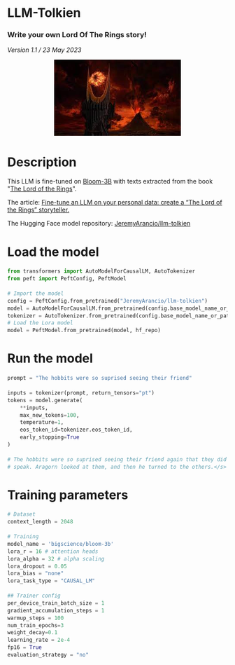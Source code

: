 <h1 style='text-align: left '>LLM-Tolkien</h1>
<h3 style='text-align: left '>Write your own Lord Of The Rings story!</h3>

*Version 1.1 / 23 May 2023*

<p align="center">
  <img src="images/sauron.jpg" />
</p>

# Description

This LLM is fine-tuned on [Bloom-3B](https://huggingface.co/bigscience/bloom-3b) with texts extracted from the book "[The Lord of the Rings](https://gosafir.com/mag/wp-content/uploads/2019/12/Tolkien-J.-The-lord-of-the-rings-HarperCollins-ebooks-2010.pdf)".

The article: [Fine-tune an LLM on your personal data: create a “The Lord of the Rings” storyteller.](https://medium.com/@jeremyarancio/fine-tune-an-llm-on-your-personal-data-create-a-the-lord-of-the-rings-storyteller-6826dd614fa9)

The Hugging Face model repository: [JeremyArancio/llm-tolkien](https://huggingface.co/JeremyArancio/llm-tolkien/edit/main/README.md)

# Load the model

```python
from transformers import AutoModelForCausalLM, AutoTokenizer
from peft import PeftConfig, PeftModel

# Import the model
config = PeftConfig.from_pretrained("JeremyArancio/llm-tolkien")
model = AutoModelForCausalLM.from_pretrained(config.base_model_name_or_path, return_dict=True, load_in_8bit=True, device_map='auto')
tokenizer = AutoTokenizer.from_pretrained(config.base_model_name_or_path)
# Load the Lora model
model = PeftModel.from_pretrained(model, hf_repo)
```

# Run the model

```python
prompt = "The hobbits were so suprised seeing their friend"

inputs = tokenizer(prompt, return_tensors="pt")
tokens = model.generate(
    **inputs,
    max_new_tokens=100,
    temperature=1,
    eos_token_id=tokenizer.eos_token_id,
    early_stopping=True
)

# The hobbits were so suprised seeing their friend again that they did not 
# speak. Aragorn looked at them, and then he turned to the others.</s>
```

# Training parameters

```python
# Dataset
context_length = 2048

# Training
model_name = 'bigscience/bloom-3b'
lora_r = 16 # attention heads
lora_alpha = 32 # alpha scaling
lora_dropout = 0.05
lora_bias = "none"
lora_task_type = "CAUSAL_LM"

## Trainer config
per_device_train_batch_size = 1 
gradient_accumulation_steps = 1
warmup_steps = 100 
num_train_epochs=3
weight_decay=0.1
learning_rate = 2e-4 
fp16 = True
evaluation_strategy = "no"
```
